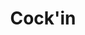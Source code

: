 ---
layout: video
series: Angry Video Game Nerd - Bad Game Cover Art
episode: 15
title: "Cock'in"
permalink: /avgn/bad-game-cover-art-15
video_id: gqrBrQ3R220
release_date: 2015-12-15
mike_notes:
toggle: off
special: bad-covers
special_id: "Bad Game Cover Art Videos"
platforms:
  - Commodore 64
---